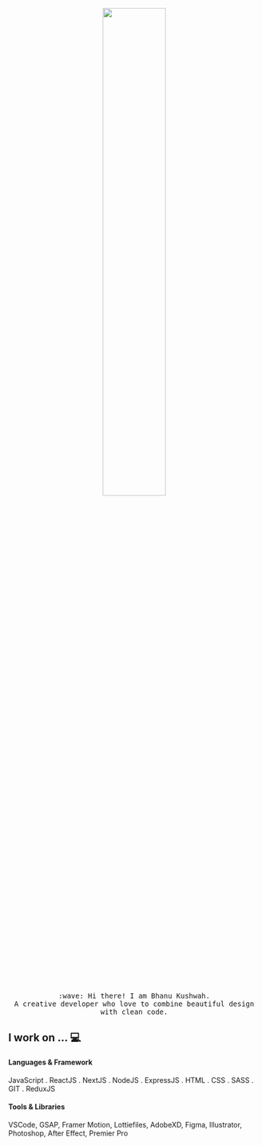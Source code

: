 <p align="center">
  <img src="https://cdn.dribbble.com/users/285475/screenshots/3798124/astronaut.gif" width="50%">
  <br><br>
  <samp>
    :wave: Hi there! I am Bhanu Kushwah. <br>
    A creative developer who love to combine beautiful design with clean code.
  </samp>
  
  ## I work on ... 💻
  
  #### Languages & Framework
  JavaScript . ReactJS . NextJS . NodeJS . ExpressJS . HTML . CSS . SASS . GIT . ReduxJS 
  
  #### Tools & Libraries
  VSCode, GSAP, Framer Motion, Lottiefiles, AdobeXD, Figma, Illustrator, Photoshop, After Effect, Premier Pro
</p>
